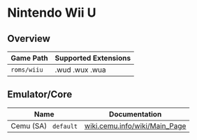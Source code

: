 # Nintendo Wii U

## Overview

| Game Path | Supported Extensions |
| --- | --- |
| `roms/wiiu` | .wud .wux .wua |

## Emulator/Core

| Name | Documentation |
| --- | --- |
| Cemu (SA) &nbsp; `default` | [wiki.cemu.info/wiki/Main_Page](https://wiki.cemu.info/wiki/Main_Page) |